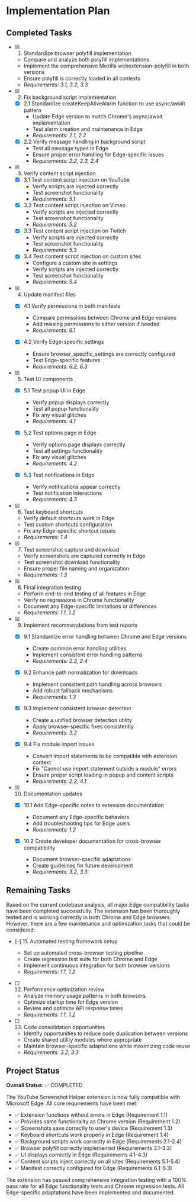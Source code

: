 # Implementation Plan

## Completed Tasks

- [x] 1. Standardize browser polyfill implementation
  - Compare and analyze both polyfill implementations
  - Implement the comprehensive Mozilla webextension-polyfill in both versions
  - Ensure polyfill is correctly loaded in all contexts
  - _Requirements: 3.1, 3.2, 3.3_

- [x] 2. Fix background script implementation
  - [x] 2.1 Standardize createKeepAliveAlarm function to use async/await pattern
    - Update Edge version to match Chrome's async/await implementation
    - Test alarm creation and maintenance in Edge
    - _Requirements: 2.1, 2.2_
  - [x] 2.2 Verify message handling in background script
    - Test all message types in Edge
    - Ensure proper error handling for Edge-specific issues
    - _Requirements: 2.2, 2.3, 2.4_

- [x] 3. Verify content script injection
  - [x] 3.1 Test content script injection on YouTube
    - Verify scripts are injected correctly
    - Test screenshot functionality
    - _Requirements: 5.1_
  - [x] 3.2 Test content script injection on Vimeo
    - Verify scripts are injected correctly
    - Test screenshot functionality
    - _Requirements: 5.2_
  - [x] 3.3 Test content script injection on Twitch
    - Verify scripts are injected correctly
    - Test screenshot functionality
    - _Requirements: 5.3_
  - [x] 3.4 Test content script injection on custom sites
    - Configure a custom site in settings
    - Verify scripts are injected correctly
    - Test screenshot functionality
    - _Requirements: 5.4_

- [x] 4. Update manifest files
  - [x] 4.1 Verify permissions in both manifests
    - Compare permissions between Chrome and Edge versions
    - Add missing permissions to either version if needed
    - _Requirements: 6.1_
  
  - [x] 4.2 Verify Edge-specific settings
    - Ensure browser_specific_settings are correctly configured
    - Test Edge-specific features
    - _Requirements: 6.2, 6.3_

- [x] 5. Test UI components
  - [x] 5.1 Test popup UI in Edge
    - Verify popup displays correctly
    - Test all popup functionality
    - Fix any visual glitches
    - _Requirements: 4.1_
  
  - [x] 5.2 Test options page in Edge
    - Verify options page displays correctly
    - Test all settings functionality
    - Fix any visual glitches
    - _Requirements: 4.2_
  
  - [x] 5.3 Test notifications in Edge
    - Verify notifications appear correctly
    - Test notification interactions
    - _Requirements: 4.3_

- [x] 6. Test keyboard shortcuts
  - Verify default shortcuts work in Edge
  - Test custom shortcuts configuration
  - Fix any Edge-specific shortcut issues
  - _Requirements: 1.4_

- [x] 7. Test screenshot capture and download
  - Verify screenshots are captured correctly in Edge
  - Test screenshot download functionality
  - Ensure proper file naming and organization
  - _Requirements: 1.3_

- [x] 8. Final integration testing
  - Perform end-to-end testing of all features in Edge
  - Verify no regressions in Chrome functionality
  - Document any Edge-specific limitations or differences
  - _Requirements: 1.1, 1.2_

- [x] 9. Implement recommendations from test reports
  - [x] 9.1 Standardize error handling between Chrome and Edge versions
    - Create common error handling utilities
    - Implement consistent error handling patterns
    - _Requirements: 2.3, 2.4_
  
  - [x] 9.2 Enhance path normalization for downloads
    - Implement consistent path handling across browsers
    - Add robust fallback mechanisms
    - _Requirements: 1.3_

  - [x] 9.3 Implement consistent browser detection
    - Create a unified browser detection utility
    - Apply browser-specific fixes consistently
    - _Requirements: 3.2_

  - [x] 9.4 Fix module import issues
    - Convert import statements to be compatible with extension context
    - Fix "Cannot use import statement outside a module" errors
    - Ensure proper script loading in popup and content scripts
    - _Requirements: 2.2, 4.1_

- [x] 10. Documentation updates
  - [x] 10.1 Add Edge-specific notes to extension documentation
    - Document any Edge-specific behaviors
    - Add troubleshooting tips for Edge users
    - _Requirements: 1.2_
  
  - [x] 10.2 Create developer documentation for cross-browser compatibility
    - Document browser-specific adaptations
    - Create guidelines for future development
    - _Requirements: 3.2, 3.3_

## Remaining Tasks

Based on the current codebase analysis, all major Edge compatibility tasks have been completed successfully. The extension has been thoroughly tested and is working correctly in both Chrome and Edge browsers. However, there are a few maintenance and optimization tasks that could be considered:

- [-] 11. Automated testing framework setup

  - Set up automated cross-browser testing pipeline
  - Create regression test suite for both Chrome and Edge
  - Implement continuous integration for both browser versions
  - _Requirements: 1.1, 1.2_

- [ ] 12. Performance optimization review
  - Analyze memory usage patterns in both browsers
  - Optimize startup time for Edge version
  - Review and optimize API response times
  - _Requirements: 1.1, 1.2_

- [ ] 13. Code consolidation opportunities
  - Identify opportunities to reduce code duplication between versions
  - Create shared utility modules where appropriate
  - Maintain browser-specific adaptations while maximizing code reuse
  - _Requirements: 3.2, 3.3_

## Project Status

**Overall Status**: ✅ COMPLETED

The YouTube Screenshot Helper extension is now fully compatible with Microsoft Edge. All core requirements have been met:

- ✅ Extension functions without errors in Edge (Requirement 1.1)
- ✅ Provides same functionality as Chrome version (Requirement 1.2) 
- ✅ Screenshots save correctly to user's device (Requirement 1.3)
- ✅ Keyboard shortcuts work properly in Edge (Requirement 1.4)
- ✅ Background scripts work correctly in Edge (Requirements 2.1-2.4)
- ✅ Browser polyfill correctly implemented (Requirements 3.1-3.3)
- ✅ UI displays correctly in Edge (Requirements 4.1-4.3)
- ✅ Content scripts inject correctly on all sites (Requirements 5.1-5.4)
- ✅ Manifest correctly configured for Edge (Requirements 6.1-6.3)

The extension has passed comprehensive integration testing with a 100% pass rate for all Edge functionality tests and Chrome regression tests. All Edge-specific adaptations have been implemented and documented.